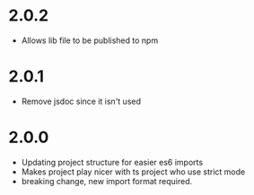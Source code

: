# 2.0.2

- Allows lib file to be published to npm

# 2.0.1

- Remove jsdoc since it isn't used  

# 2.0.0

- Updating project structure for easier es6 imports 
- Makes project play nicer with ts project who use strict mode  
- breaking change, new import format required.       
